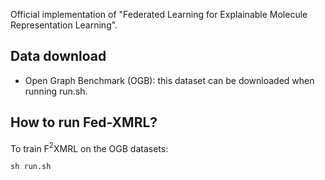 Official implementation of "Federated Learning for Explainable Molecule Representation Learning".

## Data download
- Open Graph Benchmark (OGB): this dataset can be downloaded when running run.sh.


## How to run Fed-XMRL?

To train F$^{2}$XMRL on the OGB datasets:

```python
sh run.sh
```



